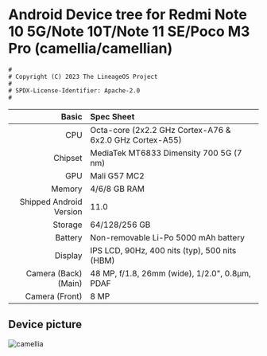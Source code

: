 # Android Device tree for Redmi Note 10 5G/Note 10T/Note 11 SE/Poco M3 Pro (camellia/camellian)

```
#
# Copyright (C) 2023 The LineageOS Project
#
# SPDX-License-Identifier: Apache-2.0
#
```
| Basic                   | Spec Sheet                                                                                                                     |
| -----------------------:|:------------------------------------------------------------------------------------------------------------------------------ |
| CPU                     | Octa-core (2x2.2 GHz Cortex-A76 & 6x2.0 GHz Cortex-A55)                                                 |
| Chipset                 | MediaTek MT6833 Dimensity 700 5G (7 nm)                                                                                       |
| GPU                     | Mali G57 MC2                                                                                                             |
| Memory                  | 4/6/8 GB RAM                                                                                                                     |
| Shipped Android Version | 11.0                                                                                                                           |
| Storage                 | 64/128/256 GB                                                                                                                     |
| Battery                 | Non-removable Li-Po 5000 mAh battery                                                                                           |
| Display                 | IPS LCD, 90Hz, 400 nits (typ), 500 nits (HBM)                               |
| Camera (Back)(Main)     | 48 MP, f/1.8, 26mm (wide), 1/2.0", 0.8µm, PDAF                                                                                 |
| Camera (Front)          | 8 MP                                                                                                                          |

## Device picture
![camellia](https://i01.appmifile.com/v1/MI_18455B3E4DA706226CF7535A58E875F0267/pms_1620310381.63075759.png)
